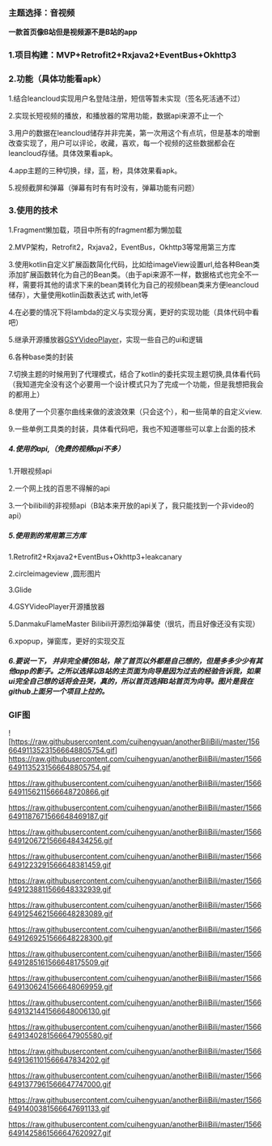 ### 主题选择：音视频

**一款首页像B站但是视频源不是B站的app**

### 1.项目构建：MVP+Retrofit2+Rxjava2+EventBus+Okhttp3

### 2.功能（具体功能看apk）

1.结合leancloud实现用户名登陆注册，短信等暂未实现（签名死活通不过）

2.实现长短视频的播放，和播放器的常用功能，数据api来源不止一个

3.用户的数据在leancloud储存并非完美，第一次用这个有点坑，但是基本的增删改查实现了，用户可以评论，收藏，喜欢，每一个视频的这些数据都会在leancloud存储。具体效果看apk。

4.app主题的三种切换，绿，蓝，粉，具体效果看apk。

5.视频截屏和弹幕（弹幕有时有有时没有，弹幕功能有问题）



### 3.使用的技术

1.Fragment懒加载，项目中所有的fragment都为懒加载

2.MVP架构，Retrofit2，Rxjava2，EventBus，Okhttp3等常用第三方库

3.使用kotlin自定义扩展函数简化代码，比如给imageView设置url,给各种Bean类添加扩展函数转化为自己的Bean类。（由于api来源不一样，数据格式也完全不一样，需要将其他的请求下来的bean类转化为自己的视频bean类来方便leancloud储存），大量使用kotlin函数表达式 with,let等

4.在必要的情况下将lambda的定义与实现分离，更好的实现功能（具体代码中看吧）

5.继承开源播放器[GSYVideoPlayer](https://github.com/CarGuo/GSYVideoPlayer)，实现一些自己的ui和逻辑

6.各种base类的封装

7.切换主题的时候用到了代理模式，结合了kotlin的委托实现主题切换,具体看代码（我知道完全没有这个必要用一个设计模式只为了完成一个功能，但是我想把我会的都用上）

8.使用了一个贝塞尔曲线来做的波浪效果（只会这个），和一些简单的自定义view.

9.一些单例工具类的封装，具体看代码吧，我也不知道哪些可以拿上台面的技术



##### 4.使用的api,（免费的视频api不多）

1.开眼视频api

2.一个网上找的百思不得解的api

3.一个bilibili的非视频api（B站本来开放的api关了，我只能找到一个非video的api）



##### 5.使用到的常用第三方库

1.Retrofit2+Rxjava2+EventBus+Okhttp3+leakcanary

2.circleimageview ,圆形图片

3.Glide

4.GSYVideoPlayer开源播放器

5.DanmakuFlameMaster  Bilibili开源烈焰弹幕使（很坑，而且好像还没有实现）

6.xpopup，弹窗库，更好的实现交互



##### 6.要说一下， 并非完全模仿B站，除了首页以外都是自己想的，但是多多少少有其他app的影子。之所以选择以B站的主页面为向导是因为过去的经验告诉我，如果ui完全自己想的话将会丑哭，真的，所以首页选择B站首页为向导。图片是我在github上面另一个项目上拉的。



### GIF图
![<https://raw.githubusercontent.com/cuihengyuan/anotherBiliBili/master/15666491135231566648805754.gif>]
<https://raw.githubusercontent.com/cuihengyuan/anotherBiliBili/master/15666491135231566648805754.gif>

<https://raw.githubusercontent.com/cuihengyuan/anotherBiliBili/master/15666491156211566648720866.gif>

<https://raw.githubusercontent.com/cuihengyuan/anotherBiliBili/master/15666491187671566648469187.gif>

<https://raw.githubusercontent.com/cuihengyuan/anotherBiliBili/master/15666491206721566648434256.gif>

<https://raw.githubusercontent.com/cuihengyuan/anotherBiliBili/master/15666491223291566648381459.gif>

<https://raw.githubusercontent.com/cuihengyuan/anotherBiliBili/master/15666491238811566648332939.gif>

<https://raw.githubusercontent.com/cuihengyuan/anotherBiliBili/master/15666491254621566648283089.gif>

<https://raw.githubusercontent.com/cuihengyuan/anotherBiliBili/master/15666491269251566648228300.gif>

<https://raw.githubusercontent.com/cuihengyuan/anotherBiliBili/master/15666491285161566648175509.gif>

<https://raw.githubusercontent.com/cuihengyuan/anotherBiliBili/master/15666491306241566648069959.gif>

<https://raw.githubusercontent.com/cuihengyuan/anotherBiliBili/master/15666491321441566648006130.gif>

<https://raw.githubusercontent.com/cuihengyuan/anotherBiliBili/master/15666491340281566647905580.gif>

<https://raw.githubusercontent.com/cuihengyuan/anotherBiliBili/master/15666491361101566647834202.gif>

<https://raw.githubusercontent.com/cuihengyuan/anotherBiliBili/master/15666491377961566647747000.gif>

<https://raw.githubusercontent.com/cuihengyuan/anotherBiliBili/master/15666491400381566647691133.gif>

<https://raw.githubusercontent.com/cuihengyuan/anotherBiliBili/master/15666491425861566647620927.gif>




